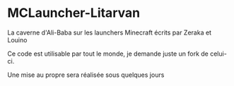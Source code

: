 # MCLauncher-Litarvan
La caverne d'Ali-Baba sur les launchers Minecraft écrits par Zeraka et Louino

Ce code est utilisable par tout le monde, je demande juste un fork de celui-ci.

Une mise au propre sera réalisée sous quelques jours
